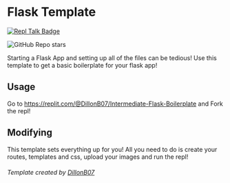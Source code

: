 # Flask Template

[![Repl Talk Badge](https://replit-badge.vercel.app/api?id=146307&style=gradient&replTalk=Repl%20Plates)](https://replit.com/talk/templates/Flask-Template/146307)

![GitHub Repo stars](https://img.shields.io/github/stars/DillonB07/FlaskBoilerplate)

Starting a Flask App and setting up all of the files can be tedious! Use this template to get a basic boilerplate for your flask app!

## Usage

Go to https://replit.com/@DillonB07/Intermediate-Flask-Boilerplate and Fork the repl!

## Modifying

This template sets everything up for you! All you need to do is create your routes, templates and css, upload your images and run the repl!

###### Template created by [DillonB07](https://replit.com/@DillonB07) 